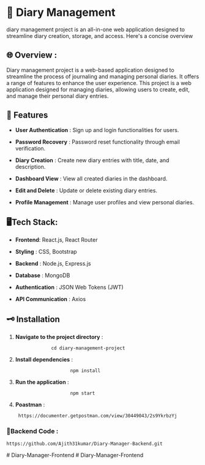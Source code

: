 
# 📙 Diary Management 


diary management project is an all-in-one web application designed to streamline diary creation, storage, and access. Here's a concise overview


## 🌐 Overview :


Diary management project is a web-based application designed to streamline the process of journaling and managing personal diaries. It offers a range of features to enhance the user experience. This project is a web application designed for managing diaries, allowing users to create, edit, and manage their personal diary entries.
## 🎯 Features

* __User Authentication__ : Sign up and login functionalities for users.
  
* __Password Recovery__ : 
       Password reset functionality through email verification.

* __Diary Creation__ : Create new diary entries with title, date, and description.
* __Dashboard View__ : View all created diaries in the dashboard.
* __Edit and Delete__ : Update or delete existing diary entries.
* __Profile Management__ : Manage user profiles and view personal diaries.

##  🖥️Tech Stack:

* __Frontend__: React.js, React Router
  
* __Styling__ : CSS, Bootstrap
* __Backend__ : Node.js, Express.js
* __Database__ : MongoDB
* __Authentication__ : JSON Web Tokens (JWT)
* __API Communication__ : Axios

## 🗝️ Installation

1. __Navigate to the project directory__ :
              
                    cd diary-management-project
   
2. __Install dependencies__ : 

                           npm install

3. __Run the application__ :

                           npm start

4. __Poastman__ :

        https://documenter.getpostman.com/view/30449043/2s9YkrbzYj

 ### 📝__Backend Code__  :
    https://github.com/Ajith31kumar/Diary-Manager-Backend.git
 
#   D i a r y - M a n a g e r - F r o n t e n d  
 #   D i a r y - M a n a g e r - F r o n t e n d  
 